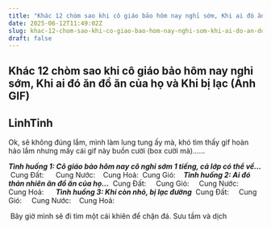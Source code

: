 ```yaml
---
title: "Khác 12 chòm sao khi cô giáo bảo hôm nay nghỉ sớm, Khi ai đó ăn đồ ăn của họ và Khi bị lạc (Ảnh GIF)"
date: 2025-06-12T11:49:02Z
slug: khac-12-chom-sao-khi-co-giao-bao-hom-nay-nghi-som-khi-ai-do-an-do-an-cua-ho-va-khi-bi-lac-anh-gif
draft: false
---
```


## Khác 12 chòm sao khi cô giáo bảo hôm nay nghỉ sớm, Khi ai đó ăn đồ ăn của họ và Khi bị lạc (Ảnh GIF)

## LinhTinh

Ok, sẽ không đúng lắm, mình làm lung tung ấy mà, khó tìm thấy gif hoàn hảo lắm nhưng mấy cái gif này buồn cười (box cười mà)...... 

***Tình huống 1: Cô giáo bảo hôm nay cô nghỉ sớm 1 tiếng, cả lớp có thể về...***​ 
​ 
 Cung Đất: ​ 
  ​ 
​ 
​ 
​ 
Cung Nước:​ 
   ​ 
​ 
​ 
Cung Hoả:​ 
 ​ 
​ 
​ 
​ 
Cung Gió:​ 
 ​ 
​ 
​ 
***Tình huống 2: Ai đó thản nhiên ăn đồ ăn của họ...***​ 
​ 
Cung Đất:​ 
​ 
​ 
​ 
​ 
Cung Gió:​ 
 ​ 
​ 
​ 
​ 
Cung Nước:​ 
  ​ 
​ 
​ 
​ 
Cung Hoả:​ 
  ​ 
​ 
​ 
​ 
​ 
***Tình huống 3: Khi còn nhỏ, bị lạc đường***​ 
​ 
Cung Đất:​ 
 ​ 
​ 
​ 
​ 
Cung Gió:​ 
  ​ 
​ 
​ 
​ 
Cung Nước:​ 
 ​ 
​ 
​ 
Cung Hoả:​ 
​
​

​ 
Bây giờ mình sẽ đi tìm một cái khiên để chặn đá.​ 
Sưu tầm và dịch​